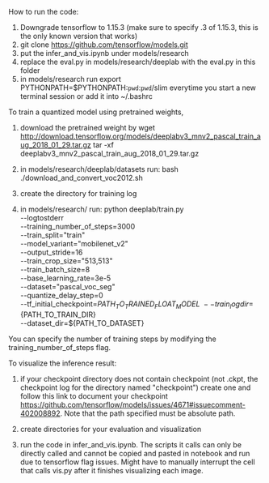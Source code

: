How to run the code:
1. Downgrade tensorflow to 1.15.3 (make sure to specify .3 of 1.15.3, this is the only known version that works)
2. git clone https://github.com/tensorflow/models.git
3. put the infer_and_vis.ipynb under models/research
4. replace the eval.py in models/research/deeplab with the eval.py in this folder
5. in models/research run export PYTHONPATH=$PYTHONPATH:`pwd`:`pwd`/slim everytime you start a new terminal session or add it into ~/.bashrc

To train a quantized model using pretrained weights, 
1. download the pretrained weight by 
wget http://download.tensorflow.org/models/deeplabv3_mnv2_pascal_train_aug_2018_01_29.tar.gz
tar -xf deeplabv3_mnv2_pascal_train_aug_2018_01_29.tar.gz

2. in models/research/deeplab/datasets run:
bash ./download_and_convert_voc2012.sh

3. create the directory for training log

4. in models/research/ run:
python deeplab/train.py \
    --logtostderr \
    --training_number_of_steps=3000 \
    --train_split="train" \
    --model_variant="mobilenet_v2" \
    --output_stride=16 \
    --train_crop_size="513,513" \
    --train_batch_size=8 \
    --base_learning_rate=3e-5 \
    --dataset="pascal_voc_seg" \
    --quantize_delay_step=0 \
    --tf_initial_checkpoint=${PATH_TO_TRAINED_FLOAT_MODEL} \
    --train_logdir=${PATH_TO_TRAIN_DIR} \
    --dataset_dir=${PATH_TO_DATASET}

You can specify the number of training steps by modifying the training_number_of_steps flag.

To visualize the inference result:
1. if your checkpoint directory does not contain checkpoint (not .ckpt, the checkpoint log for the directory named "checkpoint") create one and 
follow this link to document your checkpoint https://github.com/tensorflow/models/issues/4671#issuecomment-402008892. Note that the path specified must be absolute path.

2. create directories for your evaluation and visualization

3. run the code in infer_and_vis.ipynb. The scripts it calls can only be directly called and cannot be copied and pasted in notebook and run due to tensorflow flag issues. Might have to manually interrupt the cell that calls vis.py after it finishes visualizing each image.


